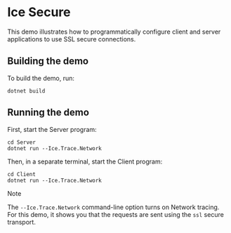 # Ice Secure

This demo illustrates how to programmatically configure client and server applications to use SSL secure connections.

## Building the demo

To build the demo, run:

```shell
dotnet build
```

## Running the demo

First, start the Server program:

```shell
cd Server
dotnet run --Ice.Trace.Network
```

Then, in a separate terminal, start the Client program:

```shell
cd Client
dotnet run --Ice.Trace.Network
```

> [!NOTE]
> The `--Ice.Trace.Network` command-line option turns on Network tracing. For this demo, it shows you that the
> requests are sent using the `ssl` secure transport.
